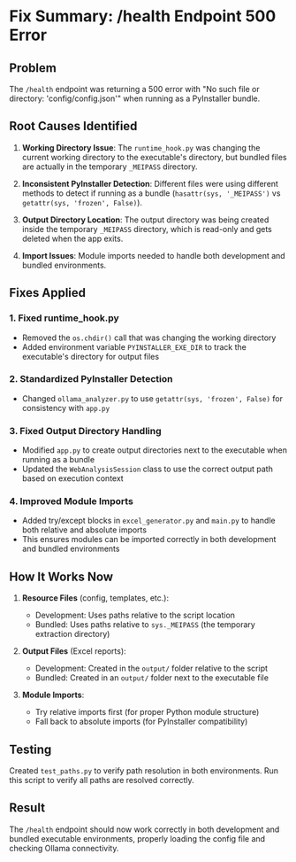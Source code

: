 # Fix Summary: /health Endpoint 500 Error

## Problem
The `/health` endpoint was returning a 500 error with "No such file or directory: 'config/config.json'" when running as a PyInstaller bundle.

## Root Causes Identified

1. **Working Directory Issue**: The `runtime_hook.py` was changing the current working directory to the executable's directory, but bundled files are actually in the temporary `_MEIPASS` directory.

2. **Inconsistent PyInstaller Detection**: Different files were using different methods to detect if running as a bundle (`hasattr(sys, '_MEIPASS')` vs `getattr(sys, 'frozen', False)`).

3. **Output Directory Location**: The output directory was being created inside the temporary `_MEIPASS` directory, which is read-only and gets deleted when the app exits.

4. **Import Issues**: Module imports needed to handle both development and bundled environments.

## Fixes Applied

### 1. Fixed runtime_hook.py
- Removed the `os.chdir()` call that was changing the working directory
- Added environment variable `PYINSTALLER_EXE_DIR` to track the executable's directory for output files

### 2. Standardized PyInstaller Detection
- Changed `ollama_analyzer.py` to use `getattr(sys, 'frozen', False)` for consistency with `app.py`

### 3. Fixed Output Directory Handling
- Modified `app.py` to create output directories next to the executable when running as a bundle
- Updated the `WebAnalysisSession` class to use the correct output path based on execution context

### 4. Improved Module Imports
- Added try/except blocks in `excel_generator.py` and `main.py` to handle both relative and absolute imports
- This ensures modules can be imported correctly in both development and bundled environments

## How It Works Now

1. **Resource Files** (config, templates, etc.):
   - Development: Uses paths relative to the script location
   - Bundled: Uses paths relative to `sys._MEIPASS` (the temporary extraction directory)

2. **Output Files** (Excel reports):
   - Development: Created in the `output/` folder relative to the script
   - Bundled: Created in an `output/` folder next to the executable file

3. **Module Imports**:
   - Try relative imports first (for proper Python module structure)
   - Fall back to absolute imports (for PyInstaller compatibility)

## Testing
Created `test_paths.py` to verify path resolution in both environments. Run this script to verify all paths are resolved correctly.

## Result
The `/health` endpoint should now work correctly in both development and bundled executable environments, properly loading the config file and checking Ollama connectivity.